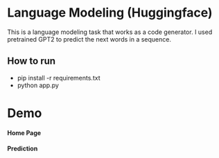 # Language Modeling (Huggingface)
This is a language modeling task that works as a code generator. I used pretrained GPT2 to predict the next words in a sequence.

## How to run
- pip install -r requirements.txt
- python app.py

# Demo
#### Home Page


#### Prediction

